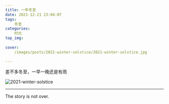 ```yaml
---
title: 一年冬至
date: 2021-12-21 23:04:07
tags:
    冬至
categories:
    时光
top_img:
    
cover:
    /images/posts/2021-winter-solstice/2021-winter-solstice.jpg

---
```


差不多冬至，一早一晚还是有雨


![2021-winter-solstice](/images/posts/2021-winter-solstice/2021-winter-solstice.jpg)
<!-- more -->

---

The story is not over.

